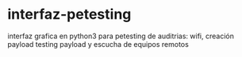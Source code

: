 # interfaz-petesting
interfaz grafica en python3 para petesting de auditrias: wifi, creación payload testing payload y escucha de equipos remotos
